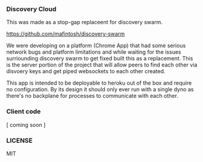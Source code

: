 ### Discovery Cloud

This was made as a stop-gap replaceent for discovery swarm.

https://github.com/mafintosh/discovery-swarm

We were developing on a platform (Chrome App) that had some serious network
bugs and platform limitations and while waiting for the issues surriounding
discovery swarm to get fixed built this as a replacement.  This is the server
portion of the project that will allow peers to find each other via disvoery
keys and get piped websockets to each other created.

This app is intended to be deployable to heroku out of the box and require no
configuration.  By its design it should only ever run with a single dyno as
there's no backplane for processes to communicate with each other.

### Client code 

[ coming soon ]

### LICENSE 

MIT

